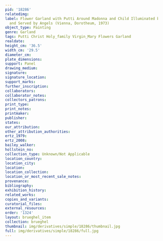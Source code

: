 ```yaml
---
pid: '18286'
relatedimg: 
label: Flower Garland with Putti Around Madonna and Child Illuminated by Holy Spirit
  and Served by Angels (Vienna, Dorotheum, 1973)
object_type: Painting
genre: Garland
tags: Putti Christ Holy_family Virgin_Mary Flowers Garland
realdate: 
height_cm: '36.5'
width_cm: '29.5'
diameter_cm: 
plate_dimensions: 
support: Panel
drawing_medium: 
signature: 
signature_location: 
support_marks: 
further_inscription: 
collaborators: 
collaborator_notes: 
collectors_patrons: 
print_type: 
print_notes: 
printmaker: 
publisher: 
states: 
our_attribution: 
other_attribution_authorities: 
ertz_1979: 
ertz_2008: 
bailey_walker: 
hollstein_no: 
collection_type: Unknown/Not Applicable
location_country: 
location_city: 
location: 
location_collection: 
location_or_most_recent_sale_notes: 
provenance: 
bibliography: 
exhibition_history: 
related_works: 
copies_and_variants: 
curatorial_files: 
external_resources: 
order: '1324'
layout: brueghel_item
collection: brueghel
thumbnail: img/derivatives/simple/18286/thumbnail.jpg
full: img/derivatives/simple/18286/full.jpg
---
```

